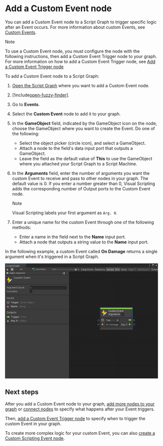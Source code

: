 # Add a Custom Event node

You can add a Custom Event node to a Script Graph to trigger specific logic after an Event occurs. For more information
about custom Events, see [Custom Events](vs-custom-events.md).

> [!NOTE]
> To use a Custom Event node, you must configure the node with the following instructions, then add a Custom Event
> Trigger node to your graph. For more information on how to add a Custom Event Trigger node,
> see [Add a Custom Event Trigger node](vs-add-custom-event-node-trigger.md)

To add a Custom Event node to a Script Graph:

1. [Open the Script Graph](vs-open-graph-edit.md) where you want to add a Custom Event node.

2. [!include[open-fuzzy-finder](./snippets/vs-open-fuzzy-finder.md)].

3. Go to **Events**.

4. Select the **Custom Event** node to add it to your graph.

5. In the **GameObject** field, indicated by the GameObject icon on the node, choose the GameObject where you want to
   create the Event. Do one of the following:

    - Select the object picker (circle icon), and select a GameObject.
    - Attach a node to the field's data input port that outputs a GameObject.
    - Leave the field as the default value of **This** to use the GameObject where you attached your Script Graph to a
      Script Machine.

6. In the **Arguments** field, enter the number of arguments you want the custom Event to receive and pass to other
   nodes in your graph. The default value is 0. If you enter a number greater than 0, Visual Scripting adds the
   corresponding number of Output ports to the Custom Event node.

   > [!NOTE]
   > Visual Scripting labels your first argument as `Arg. 0`.

7. Enter a unique name for the custom Event through one of the following methods:

    - Enter a name in the field next to the **Name** input port.
    - Attach a node that outputs a string value to the **Name** input port.

In the following example, a custom Event called **On Damage** returns a single argument when it's triggered in a Script
Graph.

![An image of the Graph window, that displays a Custom Event node. Its Arguments are set to 1, its Target is set to This, and its Name is set to On Damage.](images/vs-events-custom-event-node.png)

## Next steps

After you add a Custom Event node to your graph, [add more nodes to your graph](vs-add-node-to-graph.md)
or [connect nodes](vs-creating-connections.md) to specify what happens after your Event triggers.

Then, [add a Custom Event Trigger node](vs-add-custom-event-node-trigger.md) to specify when to trigger the custom Event
in your graph.

To create more complex logic for your custom Event, you can
also [create a Custom Scripting Event node](vs-create-own-custom-event-node.md).


